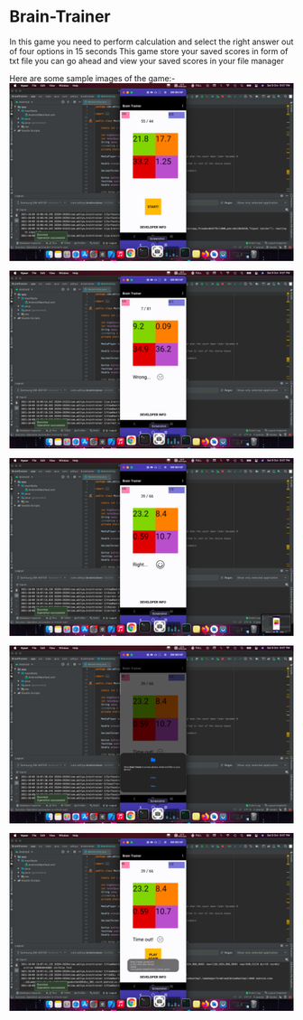 # Brain-Trainer
In this game you need to perform calculation and select the right answer out of four options in 15 seconds This game store your saved scores in form of txt file you can go ahead and view your saved scores in your file manager 

Here are some sample images of the game:-
![](app/src/main/res/drawable/one.png)

![](app/src/main/res/drawable/two.png)

![](app/src/main/res/drawable/three.png)

![](app/src/main/res/drawable/four.png)

![](app/src/main/res/drawable/five.png)
